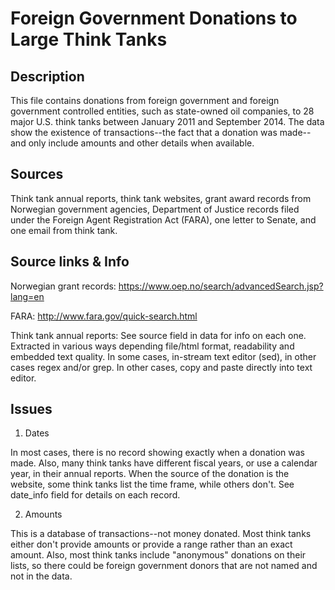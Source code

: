 # Foreign Government Donations to Large Think Tanks

## Description

This file contains donations from foreign government and foreign government controlled entities, such as state-owned oil companies, to 28 major U.S. think tanks between January 2011 and September 2014. The data show the existence of transactions--the fact that a donation was made--and only include amounts and other details when available. 

## Sources

Think tank annual reports, think tank websites, grant award records from Norwegian government agencies, Department of Justice records filed under the Foreign Agent Registration Act (FARA), one letter to Senate, and one email from think tank.

## Source links & Info

Norwegian grant records: https://www.oep.no/search/advancedSearch.jsp?lang=en

FARA: http://www.fara.gov/quick-search.html

Think tank annual reports: See source field in data for info on each one. Extracted in various ways depending file/html format, readability and embedded text quality. In some cases, in-stream text editor (sed), in other cases regex and/or grep. In other cases, copy and paste directly into text editor.

## Issues

1) Dates

In most cases, there is no record showing exactly when a donation was made. Also, many think tanks have different fiscal years, or use a calendar year, in their annual reports. When the source of the donation is the website, some think tanks list the time frame, while others don't. See date_info field for details on each record. 

2) Amounts

This is a database of transactions--not money donated. Most think tanks either don't provide amounts or provide a range rather than an exact amount. Also, most think tanks include "anonymous" donations on their lists, so there could be foreign government donors that are not named and not in the data. 





